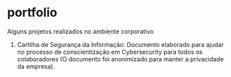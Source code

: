 # portfolio
Alguns projetos realizados no ambiente corporativo
1. Cartilha de Segurança da Informação: Documento elaborado para ajudar no processo de conscientização em Cybersecurity para todos os colaboradores (O documento foi anonimizado para manter a privacidade da empresa).
